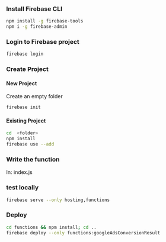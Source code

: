 
### Install Firebase CLI

```bash
npm install -g firebase-tools
npm i -g firebase-admin
```


### Login to Firebase project
```bash
firebase login
```
### Create Project
#### New Project
Create an empty folder
```bash
firebase init 
```
#### Existing Project
```bash
cd  <folder>
npm install
firebase use --add
```
### Write the function
In: index.js
### test locally
```bash
firebase serve --only hosting,functions
```
### Deploy
```bash
cd functions && npm install; cd ..
firebase deploy --only functions:googleAdsConversionResult
```
